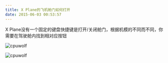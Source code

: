 ```yaml
---
title: X Plane的飞机舱门如何打开
date: 2015-06-03 00:53:57
---
```





X Plane没有一个固定的键盘快捷键是打开/关闭舱门，根据机模的不同而不同，你需要在驾驶舱内找到相对应按钮

![cpuwolf](/images/data/attachment/201506/03/232025rwtkiafyy85gu1yh.jpg)

![cpuwolf](/images/data/attachment/201506/03/232035ozn8dfrstxs948vr.jpg)
